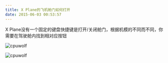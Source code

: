 ```yaml
---
title: X Plane的飞机舱门如何打开
date: 2015-06-03 00:53:57
---
```





X Plane没有一个固定的键盘快捷键是打开/关闭舱门，根据机模的不同而不同，你需要在驾驶舱内找到相对应按钮

![cpuwolf](/images/data/attachment/201506/03/232025rwtkiafyy85gu1yh.jpg)

![cpuwolf](/images/data/attachment/201506/03/232035ozn8dfrstxs948vr.jpg)
